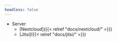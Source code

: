 ```yaml
---
headless: false
---
```


* Server
    * [Nextcloud]({{< relref "docs/nextcloud/" >}})
    * [Jitsi]({{< relref "docs/jitsi/" >}})